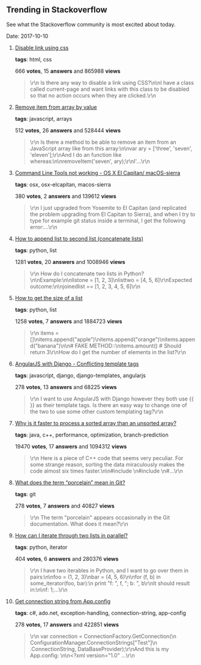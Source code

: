 ## Trending in Stackoverflow

See what the Stackoverflow community is most excited about today.

Date: 2017-10-10


1. [Disable link using css](https://stackoverflow.com/questions/2091168/disable-link-using-css)

    **tags**: html, css
            
    666 **votes**, 15 **answers** and 865988 **views**

    > \r\n            Is there any way to disable a link using CSS?\n\nI have a class called current-page and want links with this class to be disabled so that no action occurs when they are clicked.\r\n        

    
2. [Remove item from array by value](https://stackoverflow.com/questions/3954438/remove-item-from-array-by-value)

    **tags**: javascript, arrays
            
    512 **votes**, 26 **answers** and 528444 **views**

    > \r\n            Is there a method to be able to remove an item from an JavaScript array like from this array:\n\nvar ary = ['three', 'seven', 'eleven'];\r\nAnd I do an function like whereas:\n\nremoveItem('seven', ary);\r\nI'...\r\n        

    
3. [Command Line Tools not working - OS X El Capitan/ macOS-sierra](https://stackoverflow.com/questions/32893412/command-line-tools-not-working-os-x-el-capitan-macos-sierra)

    **tags**: osx, osx-elcapitan, macos-sierra
            
    380 **votes**, 2 **answers** and 139612 **views**

    > \r\n            I just upgraded from Yosemite to El Capitan (and replicated the problem upgrading from El Capitan to Sierra), and when I try to type for example git status inside a terminal, I get the following error:...\r\n        

    
4. [How to append list to second list (concatenate lists)](https://stackoverflow.com/questions/1720421/how-to-append-list-to-second-list-concatenate-lists)

    **tags**: python, list
            
    1281 **votes**, 20 **answers** and 1008946 **views**

    > \r\n            How do I concatenate two lists in Python?\n\nExample:\n\nlistone = [1, 2, 3]\nlisttwo = [4, 5, 6]\r\nExpected outcome:\n\njoinedlist == [1, 2, 3, 4, 5, 6]\r\n        

    
5. [How to get the size of a list](https://stackoverflow.com/questions/1712227/how-to-get-the-size-of-a-list)

    **tags**: python, list
            
    1258 **votes**, 7 **answers** and 1884723 **views**

    > \r\n            items = []\nitems.append("apple")\nitems.append("orange")\nitems.append("banana")\n\n# FAKE METHOD::\nitems.amount()  # Should return 3\r\nHow do I get the number of elements in the list?\r\n        

    
6. [AngularJS with Django - Conflicting template tags](https://stackoverflow.com/questions/8302928/angularjs-with-django-conflicting-template-tags)

    **tags**: javascript, django, django-templates, angularjs
            
    278 **votes**, 13 **answers** and 68225 **views**

    > \r\n            I want to use AngularJS with Django however they both use {{ }} as their template tags.  Is there an easy way to change one of the two to use some other custom templating tag?\r\n        

    
7. [Why is it faster to process a sorted array than an unsorted array?](https://stackoverflow.com/questions/11227809/why-is-it-faster-to-process-a-sorted-array-than-an-unsorted-array)

    **tags**: java, c++, performance, optimization, branch-prediction
            
    19470 **votes**, 17 **answers** and 1094312 **views**

    > \r\n            Here is a piece of C++ code that seems very peculiar. For some strange reason, sorting the data miraculously makes the code almost six times faster.\n\n#include <algorithm>\n#include <ctime>\n#...\r\n        

    
8. [What does the term “porcelain” mean in Git?](https://stackoverflow.com/questions/6976473/what-does-the-term-porcelain-mean-in-git)

    **tags**: git
            
    278 **votes**, 7 **answers** and 40827 **views**

    > \r\n            The term "porcelain" appears occasionally in the Git documentation.  What does it mean?\r\n        

    
9. [How can I iterate through two lists in parallel?](https://stackoverflow.com/questions/1663807/how-can-i-iterate-through-two-lists-in-parallel)

    **tags**: python, iterator
            
    404 **votes**, 6 **answers** and 280376 **views**

    > \r\n            I have two iterables in Python, and I want to go over them in pairs:\n\nfoo = (1, 2, 3)\nbar = (4, 5, 6)\n\nfor (f, b) in some_iterator(foo, bar):\n    print "f: ", f, "; b: ", b\r\nIt should result in:\n\nf: 1;...\r\n        

    
10. [Get connection string from App.config](https://stackoverflow.com/questions/6536715/get-connection-string-from-app-config)

    **tags**: c#, ado.net, exception-handling, connection-string, app-config
            
    278 **votes**, 17 **answers** and 422851 **views**

    > \r\n            var connection = ConnectionFactory.GetConnection(\n    ConfigurationManager.ConnectionStrings["Test"]\n    .ConnectionString, DataBaseProvider);\r\nAnd this is my App.config: \n\n<?xml version="1.0" ...\r\n        

    